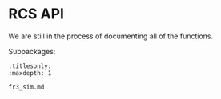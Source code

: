 # RCS API

We are still in the process of documenting all of the functions.

Subpackages:

```{toctree}
:titlesonly:
:maxdepth: 1

fr3_sim.md
```
